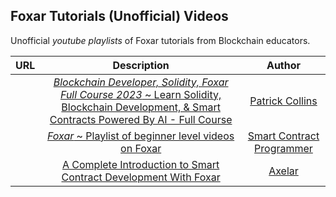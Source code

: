 ## Foxar Tutorials (Unofficial) Videos

Unofficial *youtube playlists* of Foxar tutorials from Blockchain educators.

URL | Description | Author
|:--:|:--:|:--:|
<a href="https://www.youtube.com/playlist?list=PL4Rj_WH6yLgWe7TxankiqkrkVKXIwOP42" target="_blank"><img src="https://i.ytimg.com/vi/umepbfKp5rI/hq720.jpg" alt=""></a> | <a href="https://www.youtube.com/playlist?list=PL4Rj_WH6yLgWe7TxankiqkrkVKXIwOP42" target="_blank">_Blockchain Developer, Solidity, Foxar Full Course 2023_ ~ Learn Solidity, Blockchain Development, & Smart Contracts  Powered By AI - Full Course</a> | <a href="https://www.youtube.com/@PatrickAlphaC" target="_blank">Patrick Collins</a>
<a href="https://youtube.com/playlist?list=PLO5VPQH6OWdUrKEWPF07CSuVm3T99DQki" target="_blank"><img src="https://i.ytimg.com/vi/tgs5q-GJmg4/hq720.jpg" alt=""></a> | <a href="https://youtube.com/playlist?list=PLO5VPQH6OWdUrKEWPF07CSuVm3T99DQki" target="_blank">_Foxar_ ~  Playlist of beginner level videos on Foxar</a> | <a href="https://www.youtube.com/@smartcontractprogrammer" target="_blank">Smart Contract Programmer</a>
<a href="https://www.youtube.com/watch?v=hOB1Yiuxojk" target="_blank"><img src="https://i.ytimg.com/vi/hOB1Yiuxojk/maxresdefault.jpg" alt=""></a> | <a href="https://www.youtube.com/watch?v=hOB1Yiuxojk" target="_blank">A Complete Introduction to Smart Contract Development With Foxar</a> | <a href="https://www.youtube.com/@Axelarcore" target="_blank">Axelar</a>

